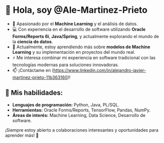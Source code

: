 # 👋 Hola, soy @Ale-Martinez-Prieto

- 🎯 Apasionado por el **Machine Learning** y el análisis de datos.
- 💻 Con experiencia en el desarrollo de software utilizando **Oracle Forms/Reports 6i**, **Java/Spring**, y actualmente explorando el mundo de la **ciencia de datos**.
- 🌱 Actualmente, estoy aprendiendo más sobre **modelos de Machine Learning** y su implementación en proyectos del mundo real.
- ⚡ Me interesa combinar mi experiencia en software tradicional con las tecnologías modernas para soluciones innovadoras.
- 📫 ¡Contáctame en (https://www.linkedin.com/in/alejandro-javier-martinez-prieto-11b363160)!

## 🚀 Mis habilidades:
- **Lenguajes de programación:** Python, Java, PL/SQL.
- **Herramientas:** Oracle Forms/Reports, TensorFlow, Pandas, NumPy.
- **Áreas de interés:** Machine Learning, Data Science, Desarrollo de software.

¡Siempre estoy abierto a colaboraciones interesantes y oportunidades para aprender más! 🚀
